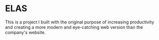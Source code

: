 # ELAS
This is a project I built with the original purpose of increasing productivity and creating a more modern and eye-catching web version than the company's website.
